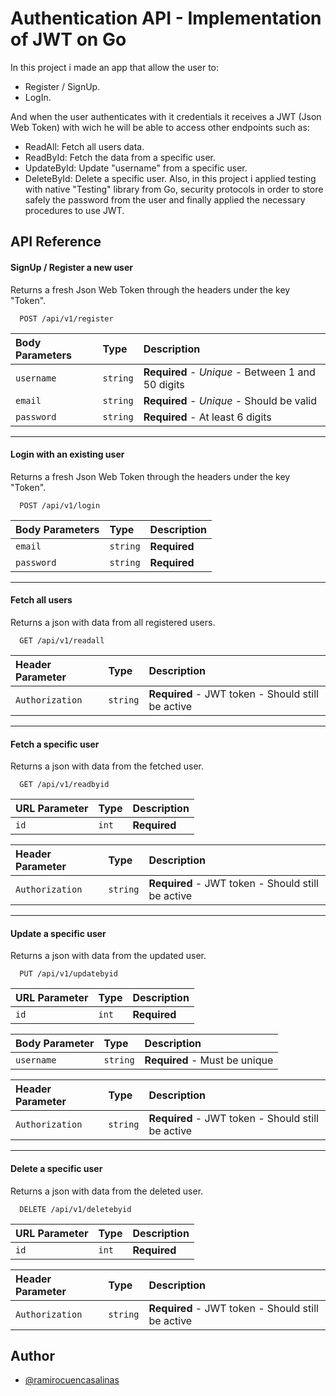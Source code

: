 
# Authentication API - Implementation of JWT on Go

In this project i made an app that allow the user to:
- Register / SignUp.
- LogIn. 

And when the user authenticates with it credentials it receives a JWT (Json Web Token) with wich he will be able to access other endpoints such as:
- ReadAll: Fetch all users data.
- ReadById: Fetch the data from a specific user.
- UpdateById: Update "username" from a specific user.
- DeleteById: Delete a specific user.
Also, in this project i applied testing with native "Testing" library from Go, security protocols in order to store safely the password from the user and finally applied the necessary procedures to use JWT.

## API Reference

#### SignUp / Register a new user

Returns a fresh Json Web Token through the headers under the key "Token".

```http
  POST /api/v1/register
```

| Body Parameters | Type     | Description                |
| :-------- | :------- | :------------------------- |
| `username` | `string` | **Required** - *Unique* - Between 1 and 50 digits|
| `email` | `string` | **Required** - *Unique* - Should be valid|
| `password` | `string` |  **Required** - At least 6 digits|

---

#### Login with an existing user

Returns a fresh Json Web Token through the headers under the key "Token".

```http
  POST /api/v1/login
```

| Body Parameters | Type     | Description                |
| :-------- | :------- | :------------------------- |
| `email` | `string` | **Required** |
| `password` | `string` |  **Required** |

---

#### Fetch all users

Returns a json with data from all registered users.

```http
  GET /api/v1/readall
```

| Header Parameter | Type     | Description                |
| :-------- | :------- | :------------------------- |
| `Authorization` | `string` | **Required** - JWT token - Should still be active|

---

#### Fetch a specific user

Returns a json with data from the fetched user.

```http
  GET /api/v1/readbyid
```

| URL Parameter | Type     | Description                |
| :-------- | :------- | :------------------------- |
| `id` | `int` | **Required** |

| Header Parameter| Type     | Description                |
| :-------- | :------- | :------------------------- |
| `Authorization` | `string` | **Required** - JWT token - Should still be active|

---

#### Update a specific user

Returns a json with data from the updated user.

```http
  PUT /api/v1/updatebyid
```

| URL Parameter | Type     | Description                |
| :-------- | :------- | :------------------------- |
| `id` | `int` | **Required** |

| Body Parameter | Type     | Description                |
| :-------- | :------- | :------------------------- |
| `username` | `string` | **Required** - Must be unique|

| Header Parameter | Type     | Description                |
| :-------- | :------- | :------------------------- |
| `Authorization` | `string` | **Required** - JWT token - Should still be active|

---

#### Delete a specific user

Returns a json with data from the deleted user.

```http
  DELETE /api/v1/deletebyid
```

| URL Parameter | Type     | Description                |
| :-------- | :------- | :------------------------- |
| `id` | `int` | **Required** |

| Header Parameter | Type     | Description                |
| :-------- | :------- | :------------------------- |
| `Authorization` | `string` | **Required** - JWT token - Should still be active|


## Author

- [@ramirocuencasalinas](https://www.linkedin.com/in/ramiro-cuenca-salinas/)

  
